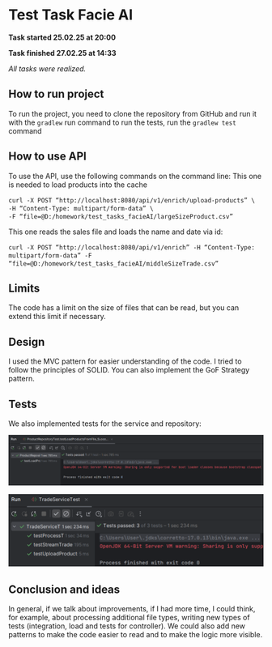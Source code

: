 # Test Task Facie AI

**Task started 25.02.25 at 20:00**

**Task finished 27.02.25 at 14:33**

_All tasks were realized._

## How to run project
To run the project, you need to clone the repository from GitHub and 
run it with the ```gradlew``` run command to run the tests, 
run the ```gradlew test``` command

## How to use API
To use the API, use the following commands on the command line:
This one is needed to load products into the cache

```
curl -X POST “http://localhost:8080/api/v1/enrich/upload-products” \
-H “Content-Type: multipart/form-data” \
-F “file=@D:/homework/test_tasks_facieAI/largeSizeProduct.csv”
```

This one reads the sales file and loads the name and date via id:

```
curl -X POST “http://localhost:8080/api/v1/enrich” -H “Content-Type: multipart/form-data” -F “file=@D:/homework/test_tasks_facieAI/middleSizeTrade.csv”
```

## Limits
The code has a limit on the size of files that can be read, 
but you can extend this limit if necessary.

## Design
I used the MVC pattern for easier understanding of the code. 
I tried to follow the principles of SOLID. You can also implement the 
GoF Strategy pattern.

## Tests
We also implemented tests for the service and repository:

![Repository test](img.png)

![Service test](img_1.png)

## Conclusion and ideas
In general, if we talk about improvements, if I had more time, 
I could think, for example, about processing additional file types, 
writing new types of tests (integration, load and tests for controller).
We could also add new patterns to make the code easier to read 
and to make the logic more visible.


